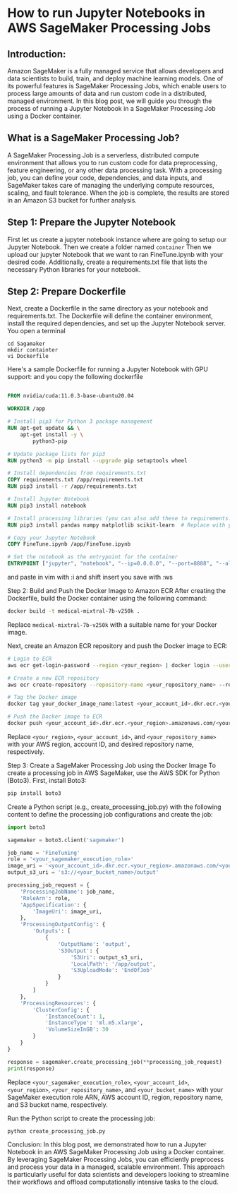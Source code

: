 # How to run Jupyter Notebooks in AWS SageMaker Processing Jobs

## Introduction:

Amazon SageMaker is a fully managed service that allows developers and data scientists to build, train, and deploy machine learning models. One of its powerful features is SageMaker Processing Jobs, which enable users to process large amounts of data and run custom code in a distributed, managed environment. In this blog post, we will guide you through the process of running a Jupyter Notebook in a SageMaker Processing Job using a Docker container.

## What is a SageMaker Processing Job?
A SageMaker Processing Job is a serverless, distributed compute environment that allows you to run custom code for data preprocessing, feature engineering, or any other data processing task. With a processing job, you can define your code, dependencies, and data inputs, and SageMaker takes care of managing the underlying compute resources, scaling, and fault tolerance. When the job is complete, the results are stored in an Amazon S3 bucket for further analysis.


## Step 1: Prepare the Jupyter Notebook

First let us create a jupyter notebook instance where are going to setup our Jupyter Notebook.
Then we create a folder named `container` Then we upload our jupyter Notebook that we want to ran FineTune.ipynb with your desired code.
Additionally, create a requirements.txt file that lists the necessary Python libraries for your notebook.

## Step 2: Prepare  Dockerfile
Next, create a Dockerfile in the same directory as your notebook and requirements.txt. The Dockerfile will define the container environment, install the required dependencies, and set up the Jupyter Notebook server.
You open a terminal
```
cd Sagamaker
mkdir containter
vi Dockerfile
```

Here's a sample Dockerfile for running a Jupyter Notebook with GPU support:
and you copy the following dockerfile
```Dockerfile

FROM nvidia/cuda:11.0.3-base-ubuntu20.04

WORKDIR /app

# Install pip3 for Python 3 package management
RUN apt-get update && \
    apt-get install -y \
        python3-pip

# Update package lists for pip3
RUN python3 -m pip install --upgrade pip setuptools wheel

# Install dependencies from requirements.txt
COPY requirements.txt /app/requirements.txt
RUN pip3 install -r /app/requirements.txt

# Install Jupyter Notebook
RUN pip3 install notebook

# Install processing libraries (you can also add these to requirements.txt)
RUN pip3 install pandas numpy matplotlib scikit-learn  # Replace with your processing libraries

# Copy your Jupyter Notebook
COPY FineTune.ipynb /app/FineTune.ipynb

# Set the notebook as the entrypoint for the container
ENTRYPOINT ["jupyter", "notebook", "--ip=0.0.0.0", "--port=8888", "--allow-root", "--NotebookApp.token="]

```
and paste in vim with :i and shift insert you save with :ws


Step 2: Build and Push the Docker Image to Amazon ECR
After creating the Dockerfile, build the Docker container using the following command:

```bash
docker build -t medical-mixtral-7b-v250k .
```

Replace `medical-mixtral-7b-v250k` with a suitable name for your Docker image.

Next, create an Amazon ECR repository and push the Docker image to ECR:

```bash
# Login to ECR
aws ecr get-login-password --region <your_region> | docker login --username AWS --password-stdin <your_account_id>.dkr.ecr.<your_region>.amazonaws.com

# Create a new ECR repository
aws ecr create-repository --repository-name <your_repository_name> --region <your_region>

# Tag the Docker image
docker tag your_docker_image_name:latest <your_account_id>.dkr.ecr.<your_region>.amazonaws.com/<your_repository_name>:latest

# Push the Docker image to ECR
docker push <your_account_id>.dkr.ecr.<your_region>.amazonaws.com/<your_repository_name>:latest
```

Replace `<your_region>`, `<your_account_id>`, and `<your_repository_name>` with your AWS region, account ID, and desired repository name, respectively.

Step 3: Create a SageMaker Processing Job using the Docker Image
To create a processing job in AWS SageMaker, use the AWS SDK for Python (Boto3). First, install Boto3:

```bash
pip install boto3
```

Create a Python script (e.g., create_processing_job.py) with the following content to define the processing job configurations and create the job:

```python
import boto3

sagemaker = boto3.client('sagemaker')

job_name = 'FineTuning'
role = '<your_sagemaker_execution_role>'
image_uri = '<your_account_id>.dkr.ecr.<your_region>.amazonaws.com/<your_repository_name>:latest'
output_s3_uri = 's3://<your_bucket_name>/output'

processing_job_request = {
    'ProcessingJobName': job_name,
    'RoleArn': role,
    'AppSpecification': {
        'ImageUri': image_uri,
    },
    'ProcessingOutputConfig': {
        'Outputs': [
            {
                'OutputName': 'output',
                'S3Output': {
                    'S3Uri': output_s3_uri,
                    'LocalPath': '/app/output',
                    'S3UploadMode': 'EndOfJob'
                }
            }
        ]
    },
    'ProcessingResources': {
        'ClusterConfig': {
            'InstanceCount': 1,
            'InstanceType': 'ml.m5.xlarge',
            'VolumeSizeInGB': 30
        }
    }
}

response = sagemaker.create_processing_job(**processing_job_request)
print(response)
```

Replace `<your_sagemaker_execution_role>`, `<your_account_id>`, `<your_region>`, `<your_repository_name>`, and `<your_bucket_name>` with your SageMaker execution role ARN, AWS account ID, region, repository name, and S3 bucket name, respectively.

Run the Python script to create the processing job:

```bash
python create_processing_job.py
```

Conclusion:
In this blog post, we demonstrated how to run a Jupyter Notebook in an AWS SageMaker Processing Job using a Docker container. By leveraging SageMaker Processing Jobs, you can efficiently preprocess and process your data in a managed, scalable environment. This approach is particularly useful for data scientists and developers looking to streamline their workflows and offload computationally intensive tasks to the cloud.